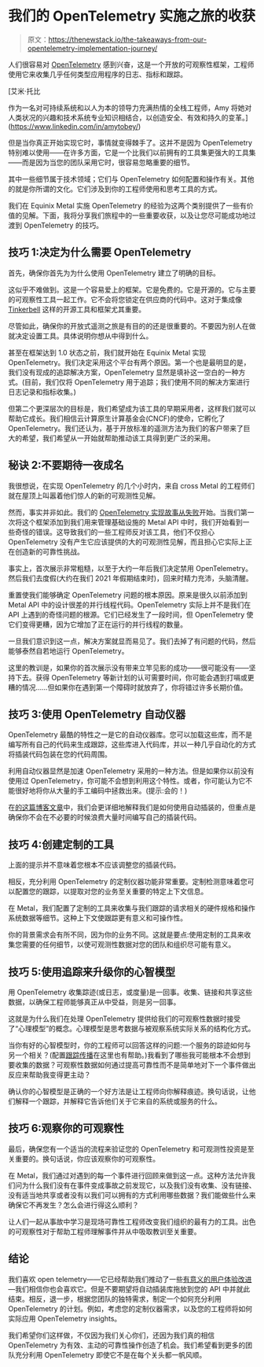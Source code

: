 # 我们的 OpenTelemetry 实施之旅的收获

> 原文：<https://thenewstack.io/the-takeaways-from-our-opentelemetry-implementation-journey/>

人们很容易对 [OpenTelemetry](https://opentelemetry.io/) 感到兴奋，这是一个开放的可观察性框架，工程师使用它来收集几乎任何类型应用程序的日志、指标和跟踪。

 [艾米·托比

作为一名对可持续系统和以人为本的领导力充满热情的全栈工程师，Amy 将她对人类状况的兴趣和技术系统专业知识相结合，以创造安全、有效和持久的变革。](https://www.linkedin.com/in/amytobey/) 

但是当你真正开始实现它时，事情就变得棘手了。这并不是因为 OpenTelemetry 特别难以使用——在许多方面，它是一个比我们以前拥有的工具集更强大的工具集——而是因为当您的团队采用它时，很容易忽略重要的细节。

其中一些细节属于技术领域；它们与 OpenTelemetry 如何配置和操作有关。其他的就是你所谓的文化。它们涉及到你的工程师使用和思考工具的方式。

我们在 Equinix Metal 实施 OpenTelemetry 的经验为这两个类别提供了一些有价值的见解。下面，我将分享我们旅程中的一些重要收获，以及让您尽可能成功地过渡到 OpenTelemetry 的技巧。

## 技巧 1:决定为什么需要 OpenTelemetry

首先，确保你首先为为什么使用 OpenTelemetry 建立了明确的目标。

这似乎不难做到。这是一个容易爱上的框架。它是免费的。它是开源的。它与主要的可观察性工具一起工作。它不会将您锁定在供应商的代码中。这对于集成像 [Tinkerbell](https://metal.equinix.com/blog/tinkerbell-declarative-provisioning-kubernetes-bare-metal/) 这样的开源工具和框架尤其重要。

尽管如此，确保你的开放式遥测之旅是有目的的还是很重要的。不要因为别人在做就决定设置工具。具体说明你想从中得到什么。

甚至在框架达到 1.0 状态之前，我们就开始在 Equinix Metal 实现 OpenTelemetry。我们决定采用这个平台有两个原因。第一个也是最明显的是，我们没有现成的追踪解决方案，OpenTelemetry 显然是填补这一空白的一种方式。(目前，我们仅将 OpenTelemetry 用于追踪；我们使用不同的解决方案进行日志记录和指标收集。)

但第二个更深层次的目标是，我们希望成为该工具的早期采用者，这样我们就可以帮助它成长。我们相信云计算原生计算基金会(CNCF)的使命，它孵化了 OpenTelemetry。我们还认为，基于开放标准的遥测方法为我们的客户带来了巨大的希望，我们希望从一开始就帮助推动该工具得到更广泛的采用。

## 秘诀 2:不要期待一夜成名

我很想说，在实现 OpenTelemetry 的几个小时内，来自 cross Metal 的工程师们就在屋顶上叫嚣着他们惊人的新的可观测性见解。

然而，事实并非如此。我们的 [OpenTelemetry 实现故事从失败](https://metal.equinix.com/blog/opentelemetry-provisioning-observability-distributed-tracing/)开始。当我们第一次将这个框架添加到我们用来管理基础设施的 Metal API 中时，我们开始看到一些奇怪的错误。这导致我们的一些工程师反对该工具，他们不仅担心 OpenTelemetry 没有产生它应该提供的大的可观测性见解，而且担心它实际上正在创造新的可靠性挑战。

事实上，首次展示非常粗糙，以至于大约一年后我们决定禁用 OpenTelemetry。然后我们去度假(大约在我们 2021 年假期结束时)，回来时精力充沛，头脑清醒。

重置使我们能够确定 OpenTelemetry 问题的根本原因。原来是很久以前添加到 Metal API 中的设计很差的并行线程代码。OpenTelemetry 实际上并不是我们在 API 上遇到的奇怪问题的根源。它们已经发生了一段时间，但 OpenTelemetry 使它们变得更糟，因为它增加了正在运行的并行线程的数量。

一旦我们意识到这一点，解决方案就显而易见了。我们去掉了有问题的代码，然后能够泰然自若地运行 OpenTelemetry。

这里的教训是，如果你的首次展示没有带来立竿见影的成功——很可能没有——坚持下去。获得 OpenTelemetry 等新计划的认可需要时间，你可能会遇到打嗝或更糟的情况……但如果你在遇到第一个障碍时就放弃了，你将错过许多长期价值。

## 技巧 3:使用 OpenTelemetry 自动仪器

OpenTelemetry 最酷的特性之一是它的自动仪器库。您可以加载这些库，而不是编写所有自己的代码来生成跟踪，这些库进入代码库，并以一种几乎自动化的方式将插装代码包装在您的代码周围。

利用自动仪器显然是加速 OpenTelemetry 采用的一种方法。但是如果你以前没有使用过 OpenTelemetry，你可能不会想到利用这个特性。或者，你可能认为它不能很好地将你从大量的手工编码中拯救出来。(提示:会的！)

在[的这篇博客文章](https://metal.equinix.com/blog/opentelemetry-whats-a-collector-and-why-would-i-want-one/)中，我们会更详细地解释我们是如何使用自动插装的，但重点是确保你不会在不必要的时候浪费大量时间编写自己的插装代码。

## 技巧 4:创建定制的工具

上面的提示并不意味着您根本不应该调整您的插装代码。

相反，充分利用 OpenTelemetry 的定制仪器功能非常重要。定制检测意味着您可以配置您的跟踪，以提取对您的业务至关重要的特定上下文信息。

在 Metal，我们配置了定制的工具来收集与我们跟踪的请求相关的硬件规格和操作系统数据等细节。这种上下文使跟踪更有意义和可操作性。

你的背景需求会有所不同，因为你的业务不同。这就是要点:使用定制的工具来收集您需要的任何细节，以使可观测性数据对您的团队和组织尽可能有意义。

## 技巧 5:使用追踪来升级你的心智模型

用 OpenTelemetry 收集踪迹(或日志，或度量)是一回事。收集、链接和共享这些数据，以确保工程师能够真正从中受益，则是另一回事。

这就是为什么我们在处理 OpenTelemetry 提供给我们的可观察性数据时接受了“心理模型”的概念。心理模型是思考数据与被观察系统实际关系的结构化方式。

当你有好的心智模型时，你的工程师可以回答这样的问题:一个服务的踪迹如何与另一个相关？(配置[跟踪传播](https://opentelemetry.lightstep.com/core-concepts/context-propagation/)在这里也有帮助。)我看到了哪些我可能根本不会想到要收集的数据？可观察性数据如何通过提高可靠性而不是简单地对下一个事件做出反应来帮助我变得更主动？

确认你的心智模型是正确的一个好方法是让工程师向你解释痕迹。换句话说，让他们解释一个跟踪，并解释它告诉他们关于它来自的系统或服务的什么。

## 技巧 6:观察你的可观察性

最后，确保您有一个适当的流程来验证您的 OpenTelemetry 和可观测性投资是至关重要的。换句话说，你应该观察你的可观察性。

在 Metal，我们通过对遇到的每一个事件进行回顾来做到这一点。这种方法允许我们问为什么我们没有在事件变成事故之前发现它，以及我们没有收集、没有链接、没有适当地共享或者没有以我们可以拥有的方式利用哪些数据？我们能做些什么来确保它不再发生？怎么会进行得这么顺利？

让人们一起从事故中学习是现场可靠性工程师改变我们组织的最有力的工具。出色的可观察性对于帮助工程师理解事件并从中吸取教训至关重要。

## 结论

我们喜欢 open telemetry——它已经帮助我们推动了一些[有意义的用户体验改进](https://metal.equinix.com/blog/leveraging-opentelemetry-tracing-to-tune-our-rails-monolith/) —我们相信你也会喜欢它。但是不要期望将自动插装库拖放到您的 API 中并就此结束。相反，退一步，根据您团队的独特需求，制定一个如何充分利用 OpenTelemetry 的计划。例如，考虑您的定制仪器需求，以及您的工程师将如何实际应用 OpenTelemetry insights。

我们希望你们这样做，不仅因为我们关心你们，还因为我们真的相信 OpenTelemetry 为有效、主动的可靠性操作创造了机会。我们希望看到更多的团队充分利用 OpenTelemetry 即使它不是在每个关头都一帆风顺。

<svg xmlns:xlink="http://www.w3.org/1999/xlink" viewBox="0 0 68 31" version="1.1"><title>Group</title> <desc>Created with Sketch.</desc></svg>
